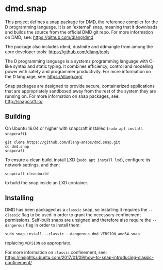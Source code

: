 dmd.snap
========

This project defines a snap package for DMD, the reference compiler for
the D programming language.  It is an 'external' snap, meaning that it
downloads and builds the source from the official DMD git repo.
For more information on DMD, see: https://github.com/dlang/dmd

The package also includes rdmd, dustmite and ddmangle from among the
core developer tools: https://github.com/dlang/tools

The D programming language is a systems programming language with C-like
syntax and static typing.  It combines efficiency, control and modelling
power with safety and programmer productivity.  For more information on
the D language, see: https://dlang.org/

Snap packages are designed to provide secure, containerized applications
that are appropriately sandboxed away from the rest of the system they
are running on.  For more information on snap packages, see:
http://snapcraft.io/


Building
--------

On Ubuntu 16.04 or higher with snapcraft installed
(`sudo apt install snapcraft`):

    git clone https://github.com/dlang-snaps/dmd.snap.git
    cd dmd.snap
    snapcraft

To ensure a clean build, install LXD (`sudo apt install lxd`), configure
its network settings, and then:

    snapcraft cleanbuild

to build the snap inside an LXD container.


Installing
----------

DMD has been packaged as a `classic` snap, so installing it requires the
`--classic` flag to be used in order to grant the necessary confinement
permissions.  Self-built snaps are unsigned and therefore also require
the `--dangerous` flag in order to install them:

    sudo snap install --classic --dangerous dmd_VERSION_amd64.snap

replacing `VERSION` as appropriate.

For more information on `classic` confinement, see:
https://insights.ubuntu.com/2017/01/09/how-to-snap-introducing-classic-confinement/
